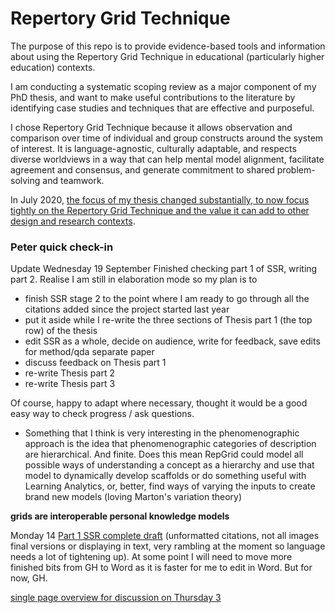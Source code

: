 # Repertory Grid Technique
The purpose of this repo is to provide evidence-based tools and information about using the Repertory Grid Technique in educational (particularly higher education) contexts.

I am conducting a systematic scoping review as a major component of my PhD thesis, and want to make useful contributions to the literature by identifying case studies and techniques that are effective and purposeful.

I chose Repertory Grid Technique because it allows observation and comparison over time of individual and group constructs around the system of interest. It is language-agnostic, culturally adaptable, and respects diverse worldviews in a way that can help mental model alignment, facilitate agreement and consensus, and generate commitment to shared problem-solving and teamwork.

In July 2020, [the focus of my thesis changed substantially, to now focus tightly on the Repertory Grid Technique and the value it can add to other design and research contexts](https://github.sydney.edu.au/crli/repgrid/blob/master/chapters/050-intro-1.md).

### Peter quick check-in
Update Wednesday 19 September
Finished checking part 1 of SSR, writing part 2. Realise I am still in elaboration mode so my plan is to
- finish SSR stage 2 to the point where I am ready to go through all the citations added since the project started last year
- put it aside while I re-write the three sections of Thesis part 1 (the top row) of the thesis
- edit SSR as a whole, decide on audience, write for feedback, save edits for method/qda separate paper
- discuss feedback on Thesis part 1
- re-write Thesis part 2
- re-write Thesis part 3

Of course, happy to adapt where necessary, thought it would be a good easy way to check progress / ask questions.

* Something that I think is very interesting in the phenomenographic approach is the idea that phenomenographic categories of description are hierarchical. And finite. Does this mean RepGrid could model all possible ways of understanding a concept as a hierarchy and use that model to dynamically develop scaffolds or do something useful with Learning Analytics, or, better, find ways of varying the inputs to create brand new models (loving Marton's variation theory)  


**grids are interoperable personal knowledge models**


Monday 14
[Part 1 SSR complete draft](https://github.sydney.edu.au/crli/repgrid/blob/master/chapters/240-scoping-review-1.md) (unformatted citations, not all images final versions or displaying in text, very rambling at the moment so language needs a lot of tightening up).
At some point I will need to move more finished bits from GH to Word as it is faster for me to edit in Word. But for now, GH.





 [single page overview for discussion on Thursday 3](https://github.sydney.edu.au/crli/repgrid/blob/master/images/single-page-outline.png)

